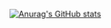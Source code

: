 [![Anurag's GitHub stats](https://github-readme-stats.vercel.app/api?username=andrewdwallo&theme=graywhite&show_icons=true)](https://github.com/anuraghazra/github-readme-stats)
